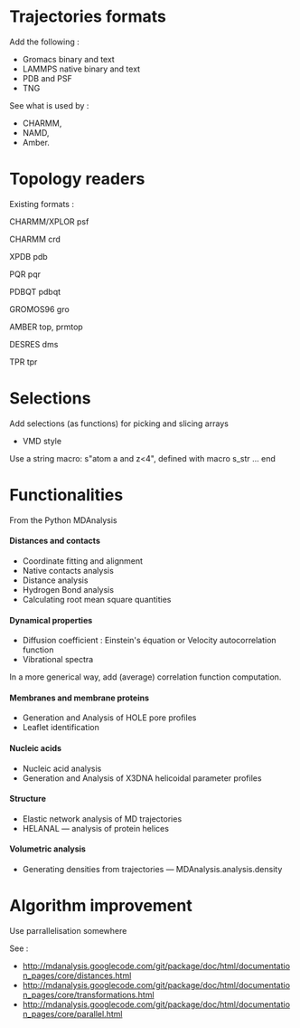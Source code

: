 # Trajectories formats

Add the following :

 - Gromacs binary and text
 - LAMMPS native binary and text
 - PDB and PSF
 - TNG

See what is used by :

 - CHARMM,
 - NAMD,
 - Amber.


# Topology readers

Existing formats :

CHARMM/XPLOR 	psf

CHARMM      	crd

XPDB 	        pdb

PQR            	pqr

PDBQT        	pdbqt

GROMOS96     	gro

AMBER 	        top, prmtop

DESRES       	dms

TPR 	        tpr

# Selections

Add selections (as functions) for picking and slicing arrays
 - VMD style

Use a string macro: s"atom a and z<4", defined with macro s_str ... end

# Functionalities

From the Python MDAnalysis

#### Distances and contacts

 - Coordinate fitting and alignment
 - Native contacts analysis
 - Distance analysis
 - Hydrogen Bond analysis
 - Calculating root mean square quantities


#### Dynamical properties

 - Diffusion coefficient : Einstein's équation or Velocity autocorrelation function
 - Vibrational spectra

In a more generical way, add (average) correlation function computation.

#### Membranes and membrane proteins

 - Generation and Analysis of HOLE pore profiles
 - Leaflet identification

#### Nucleic acids

 - Nucleic acid analysis
 - Generation and Analysis of X3DNA helicoidal parameter profiles

#### Structure

 - Elastic network analysis of MD trajectories
 - HELANAL — analysis of protein helices

#### Volumetric analysis

 - Generating densities from trajectories — MDAnalysis.analysis.density


# Algorithm improvement

Use parrallelisation somewhere

See :

 - http://mdanalysis.googlecode.com/git/package/doc/html/documentation_pages/core/distances.html
 - http://mdanalysis.googlecode.com/git/package/doc/html/documentation_pages/core/transformations.html
 - http://mdanalysis.googlecode.com/git/package/doc/html/documentation_pages/core/parallel.html




